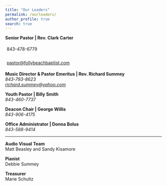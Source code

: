 ```yaml
---
title: "Our Leaders"
permalink: /ourleaders/
author_profile: true
search: true
---
```


<b>Senior Pastor | Rev. Clark Carter</b><br>
<i class="fas fa-mobile-alt fa-fw"></i><div style="padding:5px">843-478-6779</div><br>
<i class="far fa-envelope fa-fw"></i><div style="padding:5px">pastor@follybeachbaptist.com</div>

<b>Music Director & Pastor Emeritus | Rev. Richard Summey</b><br> <i class="fas fa-mobile-alt">
843-793-8623</i><br> <i class="far fa-envelope"> richard.summey@yahoo.com</i>

<b>Youth Pastor | Billy Smith</b><br> <i class="fas fa-mobile-alt"> 843-460-7737</i><br>

<b>Deacon Chair | George Willis</b><br> <i class="fas fa-mobile-alt"> 843-906-4175</i><br>

<b>Office Administrator | Donna Bolus</b><br> <i class="fas fa-mobile-alt"> 843-588-9414</i><br>

<hr>
<b> Audio Visual Team </b><br> Matt Beasley and Sandy Kisamore

<b> Pianist</b><br> Debbie Summey

<b> Treasurer</b><br> Marie Schultz
